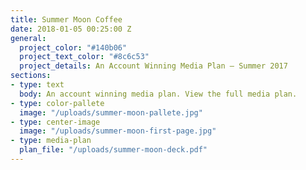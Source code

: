 ```yaml
---
title: Summer Moon Coffee
date: 2018-01-05 00:25:00 Z
general:
  project_color: "#140b06"
  project_text_color: "#8c6c53"
  project_details: An Account Winning Media Plan – Summer 2017
sections:
- type: text
  body: An account winning media plan. View the full media plan.
- type: color-pallete
  image: "/uploads/summer-moon-pallete.jpg"
- type: center-image
  image: "/uploads/summer-moon-first-page.jpg"
- type: media-plan
  plan_file: "/uploads/summer-moon-deck.pdf"
---
```


